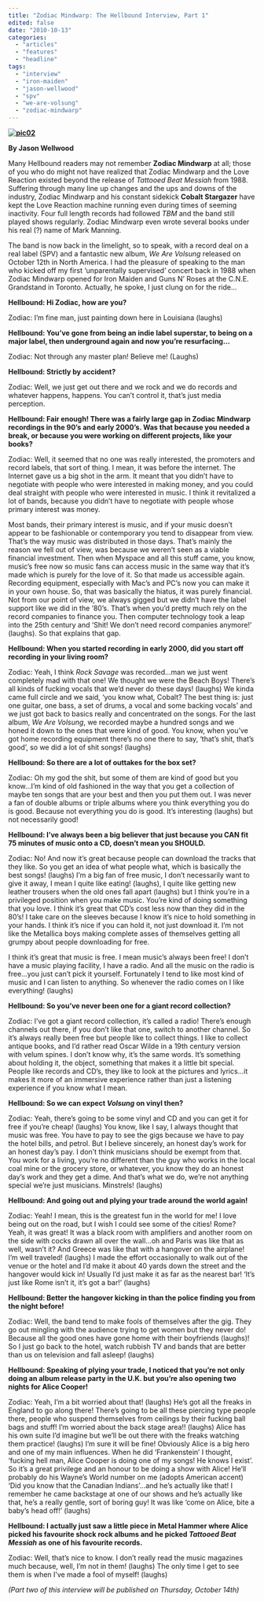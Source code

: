 ```yaml
---
title: "Zodiac Mindwarp: The Hellbound Interview, Part 1"
edited: false
date: "2010-10-13"
categories:
  - "articles"
  - "features"
  - "headline"
tags:
  - "interview"
  - "iron-maiden"
  - "jason-wellwood"
  - "spv"
  - "we-are-volsung"
  - "zodiac-mindwarp"
---
```


**[![](http://www.hellbound.ca/wp-content/uploads/2010/10/pic02-300x199.jpg "pic02")](http://www.hellbound.ca/wp-content/uploads/2010/10/pic02.jpg)**

**By Jason Wellwood**

Many Hellbound readers may not remember **Zodiac Mindwarp** at all; those of you who do might not have realized that Zodiac Mindwarp and the Love Reaction existed beyond the release of _Tattooed Beat Messiah_ from 1988. Suffering through many line up changes and the ups and downs of the industry, Zodiac Mindwarp and his constant sidekick **Cobalt Stargazer** have kept the Love Reaction machine running even during times of seeming inactivity. Four full length records had followed _TBM_ and the band still played shows regularly. Zodiac Mindwarp even wrote several books under his real (?) name of Mark Manning.

The band is now back in the limelight, so to speak, with a record deal on a real label (SPV) and a fantastic new album, _We Are Volsung_ released on October 12th in North America. I had the pleasure of speaking to the man who kicked off my first ‘unparentally supervised’ concert back in 1988 when Zodiac Mindwarp opened for Iron Maiden and Guns N’ Roses at the C.N.E. Grandstand in Toronto. Actually, he spoke, I just clung on for the ride...

**Hellbound: Hi Zodiac, how are you?**

Zodiac: I’m fine man, just painting down here in Louisiana (laughs)

**Hellbound: You’ve gone from being an indie label superstar, to being on a major label, then underground again and now you’re resurfacing...**

Zodiac: Not through any master plan! Believe me! (Laughs)

**Hellbound: Strictly by accident?**

Zodiac: Well, we just get out there and we rock and we do records and whatever happens, happens. You can’t control it, that’s just media perception.

**Hellbound: Fair enough! There was a fairly large gap in Zodiac Mindwarp recordings in the 90’s and early 2000’s. Was that because you needed a break, or because you were working on different projects, like your books?**

Zodiac: Well, it seemed that no one was really interested, the promoters and record labels, that sort of thing. I mean, it was before the internet. The Internet gave us a big shot in the arm. It meant that you didn’t have to negotiate with people who were interested in making money, and you could deal straight with people who were interested in music. I think it revitalized a lot of bands, because you didn’t have to negotiate with people whose primary interest was money.

Most bands, their primary interest is music, and if your music doesn’t appear to be fashionable or contemporary you tend to disappear from view. That’s the way music was distributed in those days. That’s mainly the reason we fell out of view, was because we weren’t seen as a viable financial investment. Then when Myspace and all this stuff came, you know, music’s free now so music fans can access music in the same way that it’s made which is purely for the love of it. So that made us accessible again. Recording equipment, especially with Mac’s and PC’s now you can make it in your own house. So, that was basically the hiatus, it was purely financial. Not from our point of view, we always gigged but we didn’t have the label support like we did in the ‘80’s. That’s when you’d pretty much rely on the record companies to finance you. Then computer technology took a leap into the 25th century and ‘Shit! We don’t need record companies anymore!’ (laughs). So that explains that gap.

**Hellbound: When you started recording in early 2000, did you start off recording in your living room?**

Zodiac: Yeah, I think _Rock Savage_ was recorded...man we just went completely mad with that one! We thought we were the Beach Boys! There’s all kinds of fucking vocals that we’d never do these days! (laughs) We kinda came full circle and we said, ‘you know what, Cobalt? The best thing is: just one guitar, one bass, a set of drums, a vocal and some backing vocals’ and we just got back to basics really and concentrated on the songs. For the last album, _We Are Volsung_, we recorded maybe a hundred songs and we honed it down to the ones that were kind of good. You know, when you’ve got home recording equipment there’s no one there to say, ‘that’s shit, that’s good’, so we did a lot of shit songs! (laughs)

**Hellbound: So there are a lot of outtakes for the box set?**

Zodiac: Oh my god the shit, but some of them are kind of good but you know...I’m kind of old fashioned in the way that you get a collection of maybe ten songs that are your best and then you put them out. I was never a fan of double albums or triple albums where you think everything you do is good. Because not everything you do is good. It’s interesting (laughs) but not necessarily good!

**Hellbound: I’ve always been a big believer that just because you CAN fit 75 minutes of music onto a CD, doesn’t mean you SHOULD.**

Zodiac: No! And now it’s great because people can download the tracks that they like. So you get an idea of what people what, which is basically the best songs! (laughs) I’m a big fan of free music, I don’t necessarily want to give it away, I mean I quite like eating! (laughs), I quite like getting new leather trousers when the old ones fall apart (laughs) but I think you’re in a privileged position when you make music. You’re kind of doing something that you love. I think it’s great that CD’s cost less now than they did in the 80’s! I take care on the sleeves because I know it’s nice to hold something in your hands. I think it’s nice if you can hold it, not just download it. I’m not like the Metallica boys making complete asses of themselves getting all grumpy about people downloading for free.

I think it’s great that music is free. I mean music’s always been free! I don’t have a music playing facility, I have a radio. And all the music on the radio is free...you just can’t pick it yourself. Fortunately I tend to like most kind of music and I can listen to anything. So whenever the radio comes on I like everything! (laughs)

**Hellbound: So you’ve never been one for a giant record collection?**

Zodiac: I’ve got a giant record collection, it’s called a radio! There’s enough channels out there, if you don’t like that one, switch to another channel. So it’s always really been free but people like to collect things. I like to collect antique books, and I’d rather read Oscar Wilde in a 19th century version with velum spines. I don’t know why, it’s the same words. It’s something about holding it, the object, something that makes it a little bit special. People like records and CD’s, they like to look at the pictures and lyrics...it makes it more of an immersive experience rather than just a listening experience if you know what I mean.

**Hellbound: So we can expect _Volsung_ on vinyl then?**

Zodiac: Yeah, there’s going to be some vinyl and CD and you can get it for free if you’re cheap! (laughs) You know, like I say, I always thought that music was free. You have to pay to see the gigs because we have to pay the hotel bills, and petrol. But I believe sincerely, an honest day’s work for an honest day’s pay. I don’t think musicians should be exempt from that. You work for a living, you’re no different than the guy who works in the local coal mine or the grocery store, or whatever, you know they do an honest day’s work and they get a dime. And that’s what we do, we’re not anything special we’re just musicians. Minstrels! (laughs)

**Hellbound: And going out and plying your trade around the world again!**

Zodiac: Yeah! I mean, this is the greatest fun in the world for me! I love being out on the road, but I wish I could see some of the cities! Rome? Yeah, it was great! It was a black room with amplifiers and another room on the side with cocks drawn all over the wall...oh and Paris was like that as well, wasn’t it? And Greece was like that with a hangover on the airplane! I’m well traveled! (laughs) I made the effort occasionally to walk out of the venue or the hotel and I’d make it about 40 yards down the street and the hangover would kick in! Usually I’d just make it as far as the nearest bar! ‘It’s just like Rome isn’t it, it’s got a bar!’ (laughs)

**Hellbound: Better the hangover kicking in than the police finding you from the night before!**

Zodiac: Well, the band tend to make fools of themselves after the gig. They go out mingling with the audience trying to get women but they never do! Because all the good ones have gone home with their boyfriends (laughs)! So I just go back to the hotel, watch rubbish TV and bands that are better than us on television and fall asleep! (laughs)

**Hellbound: Speaking of plying your trade, I noticed that you’re not only doing an album release party in the U.K. but you’re also opening two nights for Alice Cooper!**

Zodiac: Yeah, I’m a bit worried about that! (laughs) He’s got all the freaks in England to go along there! There’s going to be all these piercing type people there, people who suspend themselves from ceilings by their fucking ball bags and stuff! I’m worried about the back stage area!! (laughs) Alice has his own suite I’d imagine but we’ll be out there with the freaks watching them practice! (laughs) I’m sure it will be fine! Obviously Alice is a big hero and one of my main influences. When he did ‘Frankenstein’ I thought, ‘fucking hell man, Alice Cooper is doing one of my songs! He knows I exist’. So it’s a great privilege and an honour to be doing a show with Alice! He’ll probably do his Wayne’s World number on me (adopts American accent) ‘Did you know that the Canadian Indians’...and he’s actually like that! I remember he came backstage at one of our shows and he’s actually like that, he’s a really gentle, sort of boring guy! It was like ‘come on Alice, bite a baby’s head off!’ (laughs)

**Hellbound: I actually just saw a little piece in Metal Hammer where Alice picked his favourite shock rock albums and he picked _Tattooed Beat Messiah_ as one of his favourite records.**

Zodiac: Well, that’s nice to know. I don’t really read the music magazines much because, well, I’m not in them! (laughs) The only time I get to see them is when I’ve made a fool of myself! (laughs)

_(Part two of this interview will be published on Thursday, October 14th)_
